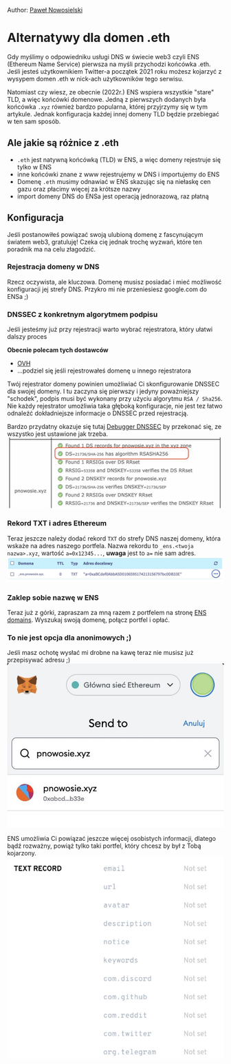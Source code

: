 Author: [Paweł Nowosielski](https://github.com/pnowosie)

# Alternatywy dla domen .eth

Gdy myślimy o odpowiedniku usługi DNS w świecie web3 czyli ENS (Ethereum Name Service) pierwsza na myśli przychodzi końcówka .eth. Jeśli jesteś użytkownikiem Twitter-a początek 2021 roku możesz kojarzyć z wysypem domen .eth w nick-ach użytkowników tego serwisu.

Natomiast czy wiesz, ze obecnie (2022r.) ENS wspiera wszystkie "stare" TLD, a więc końcówki domenowe. Jedną z pierwszych dodanych była końcówka `.xyz` również bardzo popularna, której przyjrzymy się w tym artykule. Jednak konfiguracja każdej innej domeny TLD będzie przebiegać  w ten sam sposób.

## Ale jakie są różnice z .eth

- `.eth` jest natywną końcówką (TLD) w ENS, a więc domeny rejestruje się tylko w ENS
- inne końcówki znane z www rejestrujemy w DNS i importujemy do ENS
- Domenę `.eth` musimy odnawiać w ENS skazując się na niełaskę cen gazu oraz płacimy więcej za krótsze nazwy
- import domeny DNS do ENSa jest operacją jednorazową, raz płatną

## Konfiguracja

Jeśli postanowiłeś powiązać swoją ulubioną domenę z fascynującym światem web3, gratuluję! Czeka cię jednak trochę wyzwań, które ten poradnik ma na celu złagodzić.

### Rejestracja domeny w DNS

Rzecz oczywista, ale kluczowa. Domenę musisz posiadać i mieć możliwość konfiguracji jej strefy DNS. Przykro mi nie przeniesiesz google.com do ENSa ;)


### DNSSEC z konkretnym algorytmem podpisu

Jeśli jesteśmy już przy rejestracji warto wybrać rejestratora, który ułatwi dalszy proces

**Obecnie polecam tych dostawców**
- [OVH](https://www.ovhcloud.com/pl/domains/)
- ...podziel się jeśli rejestrowałeś domenę u innego rejestratora

Twój rejestrator domeny powinien umożliwiać Ci skonfigurowanie DNSSEC dla swojej domeny.
I tu zaczyna się pierwszy i jedyny poważniejszy "schodek", podpis musi być wykonany przy użyciu algorytmu `RSA / Sha256`. Nie każdy rejestrator umożliwia taka głęboką konfiguracje, nie jest tez łatwo odnaleźć dokładniejsze informacje o DNSSEC przed rejestracją.

Bardzo przydatny okazuje się tutaj [Debugger DNSSEC](https://dnssec-debugger.verisignlabs.com) by przekonać się, ze wszystko jest ustawione jak trzeba.
![DNSSEC debugger](assets/ens-xyz-dns-debugger.jpg)


### Rekord TXT i adres Ethereum

Teraz jeszcze należy dodać rekord `TXT` do strefy DNS naszej domeny, która wskaże na adres naszego portfela.
Nazwa rekordu to `_ens.<twoja nazwa>.xyz`, wartość `a=0x12345...`, **uwaga** jest to `a=` nie sam adres.
![Rekord TXT](assets/ens-xyz-txt-record.jpg)


### Zaklep sobie nazwę w ENS

Teraz już z górki, zapraszam za mną razem z portfelem na stronę [ENS domains](https://app.ens.domains). Wyszukaj swoją domenę, połącz portfel i opłać.


### To nie jest opcja dla anonimowych ;)

Jeśli masz ochotę wysłać mi drobne na kawę teraz nie musisz już przepisywać adresu ;)
![Transfer na nazwę](assets/ens-xyz-metamask-transfers.jpg)

ENS umożliwia Ci powiązać jeszcze więcej osobistych informacji, dlatego bądź rozważny, powiąż tylko taki portfel, który chcesz by był z Tobą kojarzony.
![ENS i konta Social](assets/ens-xyz-text-records.jpg)

